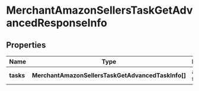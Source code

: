 # MerchantAmazonSellersTaskGetAdvancedResponseInfo

## Properties

| Name | Type | Description | Notes |
|------------ | ------------- | ------------- | -------------|
**tasks** | **MerchantAmazonSellersTaskGetAdvancedTaskInfo[]** | array of tasks |[optional]|